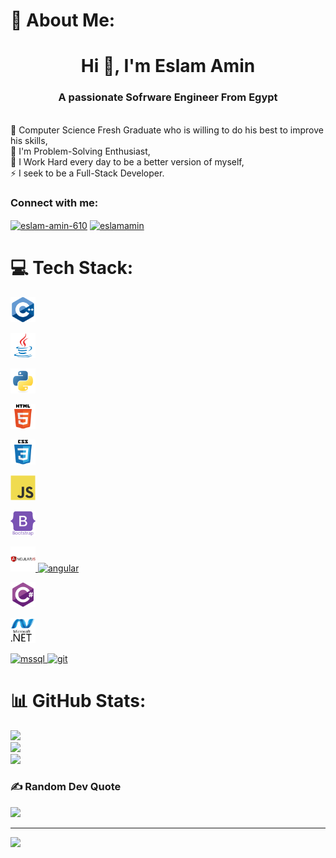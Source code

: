# 💫 About Me:
<h1 align="center">Hi 👋, I'm Eslam Amin</h1>
<h3 align="center">A passionate Sofrware Engineer From Egypt</h3>
<br>💬 Computer Science Fresh Graduate who is willing to do his best to improve his skills, <br>🔭 I'm Problem-Solving Enthusiast, <br>🤝 I Work Hard every day to be a better version of myself, <br>⚡ I seek to be a Full-Stack Developer.<br>


<h3 align="left">Connect with me:</h3>
<p align="left">
<a href="https://linkedin.com/in/eslam-amin-610" target="blank"><img align="center" src="https://raw.githubusercontent.com/rahuldkjain/github-profile-readme-generator/master/src/images/icons/Social/linked-in-alt.svg" alt="eslam-amin-610" height="30" width="40" /></a>
<a href="https://www.hackerrank.com/eslamamin" target="blank"><img align="center" src="https://raw.githubusercontent.com/rahuldkjain/github-profile-readme-generator/master/src/images/icons/Social/hackerrank.svg" alt="eslamamin" height="30" width="40" /></a>
</p>

# 💻 Tech Stack:
<p align="left">
  
  <!--CPP-->
 <a href="https://www.w3schools.com/cpp/" target="_blank" rel="noreferrer"> <img src="https://raw.githubusercontent.com/devicons/devicon/master/icons/cplusplus/cplusplus-original.svg" alt="cplusplus" width="40" height="40"> </a>
  
  <!--Java-->
  <a href="https://www.java.com" target="_blank" rel="noreferrer"> <img src="https://raw.githubusercontent.com/devicons/devicon/master/icons/java/java-original.svg" alt="java" width="40" height="40"> </a>
  
  <!--Python-->
  <a href="https://www.python.org" target="_blank" rel="noreferrer"> 
  <img src="https://raw.githubusercontent.com/devicons/devicon/master/icons/python/python-original.svg" alt="python" width="40" height="40">
  </a>
  
  <!--HTML-->
   <a href="https://www.w3.org/html/" target="_blank" rel="noreferrer"> <img src="https://raw.githubusercontent.com/devicons/devicon/master/icons/html5/html5-original-wordmark.svg" alt="html5" width="40" height="40"> </a>
  
 <!--CSS-->
   <a href="https://www.w3schools.com/css/" target="_blank" rel="noreferrer"> <img src="https://raw.githubusercontent.com/devicons/devicon/master/icons/css3/css3-original-wordmark.svg" alt="css3" width="40" height="40"> </a>
  
  <!--JavaScript-->
   <a href="https://developer.mozilla.org/en-US/docs/Web/JavaScript" target="_blank" rel="noreferrer"> <img src="https://raw.githubusercontent.com/devicons/devicon/master/icons/javascript/javascript-original.svg" alt="javascript" width="40" height="40"> </a>
  
  <!--Bootstrap-->
   <a href="https://getbootstrap.com" target="_blank" rel="noreferrer"> <img src="https://raw.githubusercontent.com/devicons/devicon/master/icons/bootstrap/bootstrap-plain-wordmark.svg" alt="bootstrap" width="40" height="40"> </a> 
  
  <!--AngularJS-->
  <a href="https://angular.io" target="_blank" rel="noreferrer">
    <img src="https://raw.githubusercontent.com/devicons/devicon/master/icons/angularjs/angularjs-original-wordmark.svg" alt="angularjs" width="40" height="40">
  </a>
  
  <!--Angular-->
  <a href="https://angular.io" target="_blank" rel="noreferrer">
    <img src="https://angular.io/assets/images/logos/angular/angular.svg" alt="angular" width="40" height="40"> </a>
  
  <!--C#-->
<a href="https://www.w3schools.com/cs/" target="_blank" rel="noreferrer"> <img src="https://raw.githubusercontent.com/devicons/devicon/master/icons/csharp/csharp-original.svg" alt="csharp" width="40" height="40"> </a>
  
  <!--DotNet-->
  <a href="https://dotnet.microsoft.com/" target="_blank" rel="noreferrer"> <img src="https://raw.githubusercontent.com/devicons/devicon/master/icons/dot-net/dot-net-original-wordmark.svg" alt="dotnet" width="40" height="40"> </a>
  
  <!--SQL-->
  <a href="https://www.microsoft.com/en-us/sql-server" target="_blank" rel="noreferrer">
    <img src="https://www.svgrepo.com/show/303229/microsoft-sql-server-logo.svg" alt="mssql" width="40" height="40"> 
  </a>
 
<!--Git-->
  <a href="https://git-scm.com/" target="_blank" rel="noreferrer">
    <img src="https://www.vectorlogo.zone/logos/git-scm/git-scm-icon.svg" alt="git" width="40" height="40"> 
  </a> 
  <!--
  <a href="https://nodejs.org" target="_blank" rel="noreferrer"> <img src="https://raw.githubusercontent.com/devicons/devicon/master/icons/nodejs/nodejs-original-wordmark.svg" alt="nodejs" width="40" height="40"/> </a> < <a href="https://www.typescriptlang.org/" target="_blank" rel="noreferrer"> <img src="https://raw.githubusercontent.com/devicons/devicon/master/icons/typescript/typescript-original.svg" alt="typescript" width="40" height="40"/> </a> 
-->

</p>




# 📊 GitHub Stats:
![](https://github-readme-stats.vercel.app/api?username=Eslam-Amin&theme=dark&hide_border=false&include_all_commits=true&count_private=false)<br/>
![](https://github-readme-streak-stats.herokuapp.com/?user=Eslam-Amin&theme=dark&hide_border=false)<br/>
![](https://github-readme-stats.vercel.app/api/top-langs/?username=Eslam-Amin&theme=dark&hide_border=false&include_all_commits=true&count_private=false&layout=compact)

### ✍️ Random Dev Quote
![](https://quotes-github-readme.vercel.app/api?type=horizontal&theme=radical)


---
[![](https://visitcount.itsvg.in/api?id=Eslam-Amin&icon=0&color=1)](https://visitcount.itsvg.in)
